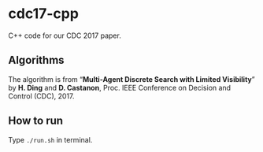 # cdc17-cpp
C++ code for our CDC 2017 paper.

## Algorithms
The algorithm is from “**Multi-Agent Discrete Search with Limited Visibility**” by **H. Ding** and **D. Castanon**, Proc. IEEE Conference on Decision and Control (CDC), 2017.

## How to run
Type `./run.sh` in terminal.
